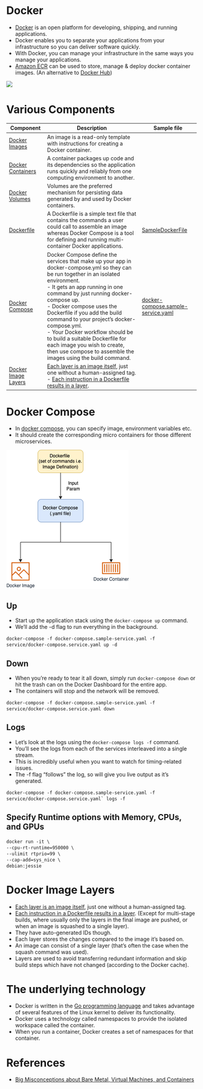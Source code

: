 # Docker
- [Docker](https://docs.docker.com/get-started/overview/) is an open platform for developing, shipping, and running applications. 
- Docker enables you to separate your applications from your infrastructure so you can deliver software quickly. 
- With Docker, you can manage your infrastructure in the same ways you manage your applications.
- [Amazon ECR](../../../2_AWSComponents/4_ComputeServices/AmazonECS/AmazonECR.md) can be used to store, manage & deploy docker container images. (An alternative to [Docker Hub](https://hub.docker.com/))

![](https://docs.docker.com/engine/images/architecture.svg)

# Various Components

| Component                                                                       | Description                                                                                                                                                                                                                                                                                                                                                                                                                                                                                                  | Sample file                                                              |
|---------------------------------------------------------------------------------|--------------------------------------------------------------------------------------------------------------------------------------------------------------------------------------------------------------------------------------------------------------------------------------------------------------------------------------------------------------------------------------------------------------------------------------------------------------------------------------------------------------|--------------------------------------------------------------------------|
| [Docker Images](https://docs.docker.com/get-started/overview/#images)           | An image is a read-only template with instructions for creating a Docker container.                                                                                                                                                                                                                                                                                                                                                                                                                          |                                                                          |
| [Docker Containers](https://docs.docker.com/get-started/overview/#containers)   | A container packages up code and its dependencies so the application runs quickly and reliably from one computing environment to another.                                                                                                                                                                                                                                                                                                                                                                    |                                                                          |
| [Docker Volumes](https://docs.docker.com/storage/volumes/)                      | Volumes are the preferred mechanism for persisting data generated by and used by Docker containers.                                                                                                                                                                                                                                                                                                                                                                                                          |                                                                          |
| [Dockerfile](https://docs.docker.com/language/golang/build-images/)             | A Dockerfile is a simple text file that contains the commands a user could call to assemble an image whereas Docker Compose is a tool for defining and running multi-container Docker applications.                                                                                                                                                                                                                                                                                                          | [SampleDockerFile](SampleDockerFile)                                     |
| [Docker Compose](#docker-compose)                                               | Docker Compose define the services that make up your app in docker-compose.yml so they can be run together in an isolated environment. <br/>- It gets an app running in one command by just running docker-compose up. <br/>- Docker compose uses the Dockerfile if you add the build command to your project’s docker-compose.yml. <br/>- Your Docker workflow should be to build a suitable Dockerfile for each image you wish to create, then use compose to assemble the images using the build command. | [docker-compose.sample-service.yaml](docker-compose.sample-service.yaml) |
| [Docker Image Layers](#docker-image-layers)                                     | [Each layer is an image itself](https://vsupalov.com/docker-image-layers/), just one without a human-assigned tag.<br/>- [Each instruction in a Dockerfile results in a layer]().                                                                                                                                                                                                                                                                                                                            |                                                                          |

# Docker Compose
- In [docker compose](https://docs.docker.com/get-started/08_using_compose/), you can specify image, environment variables etc.
- It should create the corresponding micro containers for those different microservices.

![](assets/Docker_Concepts.png)

## Up
- Start up the application stack using the `docker-compose up` command. 
- We’ll add the -d flag to run everything in the background.

````shell
docker-compose -f docker-compose.sample-service.yaml -f service/docker-compose.service.yaml up -d
````

## Down
- When you’re ready to tear it all down, simply run `docker-compose down` or hit the trash can on the Docker Dashboard for the entire app. 
- The containers will stop and the network will be removed.

````shell
docker-compose -f docker-compose.sample-service.yaml -f service/docker-compose.service.yaml down
````

## Logs
- Let’s look at the logs using the `docker-compose logs -f` command. 
- You’ll see the logs from each of the services interleaved into a single stream. 
- This is incredibly useful when you want to watch for timing-related issues. 
- The -f flag “follows” the log, so will give you live output as it’s generated.

````shell
docker-compose -f docker-compose.sample-service.yaml -f service/docker-compose.service.yaml` logs -f
````

## Specify Runtime options with Memory, CPUs, and GPUs

````shell
docker run -it \
--cpu-rt-runtime=950000 \
--ulimit rtprio=99 \
--cap-add=sys_nice \
debian:jessie
````

# Docker Image Layers
- [Each layer is an image itself](https://vsupalov.com/docker-image-layers/), just one without a human-assigned tag.
- [Each instruction in a Dockerfile results in a layer](). (Except for multi-stage builds, where usually only the layers in the final image are pushed, or when an image is squashed to a single layer).
- They have auto-generated IDs though.
- Each layer stores the changes compared to the image it’s based on.
- An image can consist of a single layer (that’s often the case when the squash command was used).
- Layers are used to avoid transferring redundant information and skip build steps which have not changed (according to the Docker cache).

# The underlying technology
- Docker is written in the [Go programming language](../../../5_ProgrammingLanguages/1_GoLang) and takes advantage of several features of the Linux kernel to deliver its functionality. 
- Docker uses a technology called namespaces to provide the isolated workspace called the container. 
- When you run a container, Docker creates a set of namespaces for that container.

# References
- [Big Misconceptions about Bare Metal, Virtual Machines, and Containers](https://www.youtube.com/watch?v=Jz8Gs4UHTO8)